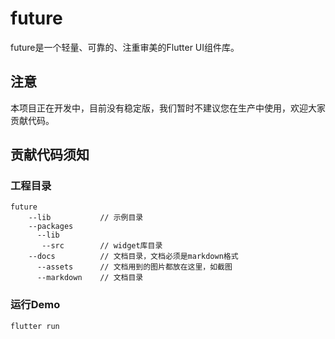 # future

future是一个轻量、可靠的、注重审美的Flutter UI组件库。

## 注意

本项目正在开发中，目前没有稳定版，我们暂时不建议您在生产中使用，欢迎大家贡献代码。  

## 贡献代码须知

### 工程目录

```
future
	--lib           // 示例目录
	--packages
	  --lib
	   --src        // widget库目录
	--docs          // 文档目录，文档必须是markdown格式
      --assets      // 文档用到的图片都放在这里，如截图
      --markdown    // 文档目录
```

### 运行Demo

```
flutter run
```
